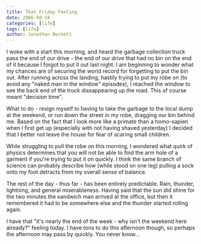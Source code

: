 ```yaml
---
title: That Friday Feeling
date: 2006-08-18
categories: [life]
tags: [life]
author: Jonathan Beckett
---
```


I woke with a start this morning, and heard the garbage collection truck pass the end of our drive - the end of our drive that had no bin on the end of it because I forgot to put it out last night. I am beginning to wonder what my chances are of securing the world record for forgetting to put the bin out. After running across the landing, hastily trying to put my robe on (to avoid any "naked man in the window" episodes), I reached the window to see the back end of the truck dissappearing up the road. This of course meant "decision time".

What to do - resign myself to having to take the garbage to the local dump at the weekend, or run down the street in my robe, dragging our bin behind me. Based on the fact that I look more like a primate than a homo-sapien when I first get up (especially with not having shaved yesterday) I decided that I better not leave the house for fear of scaring small children.

While struggling to pull the robe on this morning, I wondered what quirk of physics determines that you will not be able to find the arm hole of a garment if you're trying to put it on quickly. I think the same branch of science can probably describe how (while stood on one leg) pulling a sock onto my foot detracts from my overall sense of balance.

The rest of the day - thus far - has been entirely predictable. Rain, thunder, lightning, and general miserableness. Having said that the sun did shine for the two minutes the sandwich man arrived at the office, but then it remembered it had to be somewhere else and the thunder started rolling again.

I have that "it's nearly the end of the week - why isn't the weekend here already?" feeling today. I have tons to do this afternoon though, so perhaps the afternoon may pass by quickly. You never know...